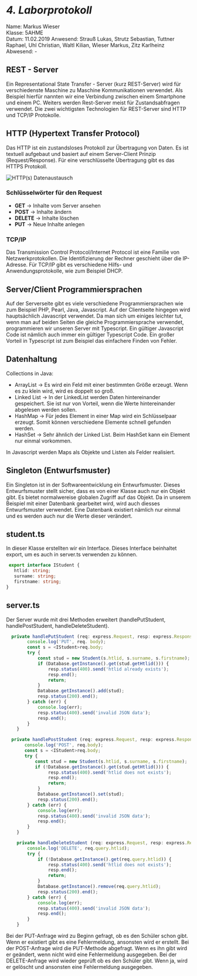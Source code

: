 # *4. Laborprotokoll*

  Name: Markus Wieser   
  Klasse: 5AHME   
  Datum: 11.02.2019 
  Anwesend: Strauß Lukas, Strutz Sebastian, Tuttner Raphael, Uhl Christian, Waltl Kilian, Wieser Markus, Zitz Karlheinz    
  Abwesend: -

## REST - Server

  Ein Representational State Transfer - Server (kurz REST-Server) wird für verschiedenste Maschine zu Maschine Kommunikationen verwendet. Als Beispiel hierfür nannten wir eine Verbindung zwischen einem Smartphone und einem PC. Weiters werden Rest-Server meist für Zustandsabfragen verwendet. Die zwei wichtigsten Technologien für REST-Server sind HTTP und TCP/IP Protokolle.

 ## HTTP (Hypertext Transfer Protocol)
  
  Das HTTP ist ein zustandsloses Protokoll zur Übertragung von Daten. Es ist textuell aufgebaut und basiert auf einem Server-Client Prinzip (Request/Response). Für eine verschlüsselte Übertragung gibt es das HTTPS Protokoll.
  
  ![HTTP(s) Datenaustausch](https://github.com/HTLMechatronics/m14-la1-sx/blob/wiemam14/wiemam14/requestResponse.png)
  
  ### Schlüsselwörter für den Request
  
* **GET**     -> Inhalte vom Server ansehen
* **POST**    -> Inhalte ändern
* **DELETE**  -> Inhalte löschen
* **PUT**     -> Neue Inhalte anlegen

 ### TCP/IP
  
  Das Transmission Control Protocol/Internet Protocol ist eine Familie von Netzwerkprotokollen. Die Identifizierung der Rechner geschieht über die IP-Adresse. Für TCP/IP gibt es verschiedene Hilfs- und Anwendungsprotokolle, wie zum Beispiel DHCP.

## Server/Client Programmiersprachen

  Auf der Serverseite gibt es viele verschiedene Programmiersprachen wie zum Beispiel PHP, Pearl, Java, Javascript. Auf der Clientseite hingegen wird hauptsächlich Javascript verwendet. Da man sich um einiges leichter tut, wenn man auf beiden Seiten die gleiche Programmiersprache verwendet, programmieren wir unseren Server mit Typescript. Ein gültiger Javascript Code ist nämlich auch immer ein gültiger Typescript Code. Ein großer Vorteil in Typescript ist zum Beispiel das einfachere Finden von Fehler.
  
  ## Datenhaltung
  
  Collections in Java:
  
* ArrayList     -> Es wird ein Feld mit einer bestimmten Größe erzeugt. Wenn es zu klein wird, wird es doppelt so groß.
* Linked List   -> In der LinkedList werden Daten hintereinander gespeichert. Sie ist nur von Vorteil, wenn die Werte hintereinander abgelesen werden sollen.
* HashMap       -> Für jedes Element in einer Map wird ein Schlüsselpaar erzeugt. Somit können verschiedene Elemente schnell gefunden werden. 
* HashSet       -> Sehr ähnlich der Linked List. Beim HashSet kann ein Element nur einmal vorkommen.  
  
In Javascript werden Maps als Objekte und Listen als Felder realisiert.

  ## Singleton (Entwurfsmuster)
  
Ein Singleton ist in der Softwareentwicklung ein Entwurfsmuster. Dieses Entwurfsmuster stellt sicher, dass es von einer Klasse auch nur ein Objekt gibt. Es bietet normalwereise globalen Zugriff auf das Objekt. Da in unserem Beispiel mit einer Datenbank gearbeitet wird, wird auch diesses Entwurfsmuster verwendet. Eine Datenbank existiert nämlich nur einmal und es werden auch nur die Werte dieser verändert. 

  ## student.ts
  
  In dieser Klasse erstellten wir ein Interface. Dieses Interface beinhaltet export, um es auch in server.ts verwenden zu können. 
 ```typescript
  export interface IStudent {
    htlid: string;
    surname: string;
    firstname: string;
}
  ```
  
  ## server.ts
  
  Der Server wurde mit drei Methoden erweitert (handlePutStudent, handlePostStudent, handleDeleteStudent).
```typescript
  private handlePutStudent (req: express.Request, resp: express.Response, next: express.NextFunction) {
        console.log('PUT', req. body);
        const s = <IStudent>req.body;
        try {
            const stud = new Student(s.htlid, s.surname, s.firstname);
            if (Database.getInstance().get(stud.getHtlid())) {
                resp.status(400).send('htlid already exists');
                resp.end();
                return;
            }
            Database.getInstance().add(stud);
            resp.status(200).end();
        } catch (err) {
            console.log(err);
            resp.status(400).send('invalid JSON data');
            resp.end();
        }
    }

  private handlePostStudent (req: express.Request, resp: express.Response, next: express.NextFunction) {
       console.log('POST', req.body);
       const s = <IStudent>req.body;
       try {
           const stud = new Student(s.htlid, s.surname, s.firstname);
           if (!Database.getInstance().get(stud.getHtlid())) {
                resp.status(400).send('htlid does not exists');
                resp.end();
                return;
            }
            Database.getInstance().set(stud);
            resp.status(200).end();
        } catch (err) {
            console.log(err);
            resp.status(400).send('invalid JSON data');
            resp.end();
        }
    }

    private handleDeleteStudent (req: express.Request, resp: express.Response, next: express.NextFunction) {
        console.log('DELETE', req.query.htlid);
        try {
            if (!Database.getInstance().get(req.query.htlid)) {
                resp.status(400).send('htlid does not exists');
                resp.end();
                return;
            }
            Database.getInstance().remove(req.query.htlid);
            resp.status(200).end();
        } catch (err) {
            console.log(err);
            resp.status(400).send('invalid JSON data');
            resp.end();
        }
    }
  ```
  Bei der PUT-Anfrage wird zu Beginn gefragt, ob es den Schüler schon gibt. Wenn er existiert gibt es eine Fehlermeldung, ansonsten wird er erstellt. Bei der POST-Anfrage wird die PUT-Methode abgefragt. Wenn es ihn gibt wird er geändert, wenn nicht wird eine Fehlermeldung ausgegeben. Bei der DELETE-Anfrage wird wieder geprüft ob es den Schüler gibt. Wenn ja, wird er gelöscht und ansonsten eine Fehlermeldung ausgegeben.
  
 
  
  
  
  
  
